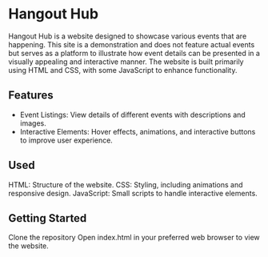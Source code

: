# Hangout Hub
Hangout Hub is a website designed to showcase various events that are happening. This site is a demonstration and does not feature actual events but serves as a platform to illustrate how event details can be presented in a visually appealing and interactive manner. The website is built primarily using HTML and CSS, with some JavaScript to enhance functionality.

## Features

- Event Listings: View details of different events with descriptions and images.
- Interactive Elements: Hover effects, animations, and interactive buttons to improve user experience.

##  Used
HTML: Structure of the website.
CSS: Styling, including animations and responsive design.
JavaScript: Small scripts to handle interactive elements.

## Getting Started
Clone the repository
Open index.html in your preferred web browser to view the website.
